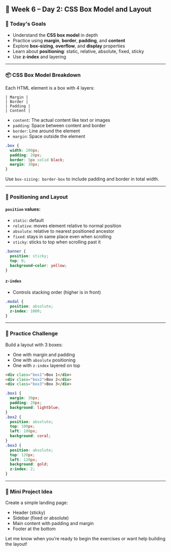 ## 📅 Week 6 – Day 2: CSS Box Model and Layout

### 🎯 Today's Goals

- Understand the **CSS box model** in depth
- Practice using **margin**, **border**, **padding**, and **content**
- Explore **box-sizing**, **overflow**, and **display** properties
- Learn about **positioning**: static, relative, absolute, fixed, sticky
- Use **z-index** and layering

---

### 📦 CSS Box Model Breakdown

Each HTML element is a box with 4 layers:

```
| Margin |
| Border |
| Padding |
| Content |
```

- `content`: The actual content like text or images
- `padding`: Space between content and border
- `border`: Line around the element
- `margin`: Space outside the element

```css
.box {
  width: 200px;
  padding: 20px;
  border: 5px solid black;
  margin: 30px;
}
```

Use `box-sizing: border-box` to include padding and border in total width.

---

### 🧭 Positioning and Layout

#### `position` values:

- `static`: default
- `relative`: moves element relative to normal position
- `absolute`: relative to nearest positioned ancestor
- `fixed`: stays in same place even when scrolling
- `sticky`: sticks to top when scrolling past it

```css
.banner {
  position: sticky;
  top: 0;
  background-color: yellow;
}
```

#### `z-index`

- Controls stacking order (higher is in front)

```css
.modal {
  position: absolute;
  z-index: 1000;
}
```

---

### 🧪 Practice Challenge

Build a layout with 3 boxes:

- One with margin and padding
- One with `absolute` positioning
- One with `z-index` layered on top

```html
<div class="box1">Box 1</div>
<div class="box2">Box 2</div>
<div class="box3">Box 3</div>
```

```css
.box1 {
  margin: 30px;
  padding: 20px;
  background: lightblue;
}
.box2 {
  position: absolute;
  top: 100px;
  left: 100px;
  background: coral;
}
.box3 {
  position: absolute;
  top: 120px;
  left: 120px;
  background: gold;
  z-index: 2;
}
```

---

### 📌 Mini Project Idea

Create a simple landing page:

- Header (sticky)
- Sidebar (fixed or absolute)
- Main content with padding and margin
- Footer at the bottom

Let me know when you’re ready to begin the exercises or want help building the layout!

